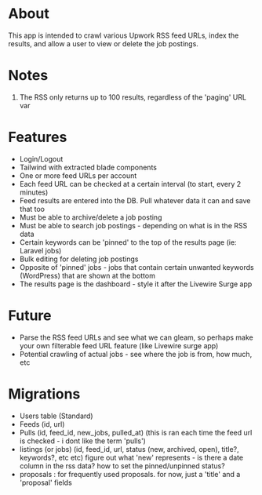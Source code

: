 # About
This app is intended to crawl various Upwork RSS feed URLs, index the results, and allow a user to view or delete the job postings.

# Notes
1. The RSS only returns up to 100 results, regardless of the 'paging' URL var

# Features
- Login/Logout
- Tailwind with extracted blade components
- One or more feed URLs per account
- Each feed URL can be checked at a certain interval (to start, every 2 minutes)
- Feed results are entered into the DB. Pull whatever data it can and save that too
- Must be able to archive/delete a job posting
- Must be able to search job postings - depending on what is in the RSS data
- Certain keywords can be 'pinned' to the top of the results page (ie: Laravel jobs)
- Bulk editing for deleting job postings
- Opposite of 'pinned' jobs - jobs that contain certain unwanted keywords (WordPress) that are shown at the bottom
- The results page is the dashboard - style it after the Livewire Surge app

# Future
- Parse the RSS feed URLs and see what we can gleam, so perhaps make your own filterable feed URL feature (like Livewire surge app)
- Potential crawling of actual jobs - see where the job is from, how much, etc

# Migrations
- Users table (Standard)
- Feeds (id, url)
- Pulls (id, feed_id, new_jobs, pulled_at) (this is ran each time the feed url is checked - i dont like the term 'pulls')
- listings (or jobs) (id, feed_id, url, status (new, archived, open), title?, keywords?, etc etc) figure out what 'new' represents - is there a date column in the rss data? how to set the pinned/unpinned status?
- proposals : for frequently used proposals. for now, just a 'title' and a 'proposal' fields
